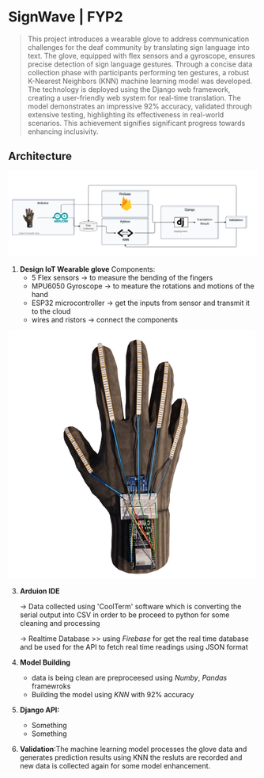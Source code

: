 # SignWave | FYP2

> This project introduces a wearable glove to address communication challenges for the deaf community by translating sign language into text. The glove, equipped with flex sensors and a gyroscope, ensures precise detection of sign language gestures. Through a concise data collection phase with participants performing ten gestures, a robust K-Nearest Neighbors (KNN) machine learning model was developed. The technology is deployed using the Django web framework, creating a user-friendly web system for real-time translation. The model demonstrates an impressive 92% accuracy, validated through extensive testing, highlighting its effectiveness in real-world scenarios. This achievement signifies significant progress towards enhancing inclusivity.

##  Architecture
![SpectreOra Arch Screenshot](./Arch.png)

1. **Design IoT Wearable glove**
   Components:
   - 5 Flex sensors -> to measure the bending of the fingers
   - MPU6050 Gyroscope -> to meature the rotations and motions of the hand
   - ESP32 microcontroller -> get the inputs from sensor and transmit it to the cloud
   - wires and ristors -> connect the components
     
![GOLVE](./glove.png)

3. **Arduion IDE**
   
   -> Data collected using 'CoolTerm' software which is converting the serial output into CSV in order to be proceed to python for some cleaning and processing
   
   -> Realtime Database  >> using *Firebase* for get the real time database and be used for the API to fetch real time readings using JSON format
   
5. **Model Building**
   - data is being clean are preproceesed using *Numby*, *Pandas* framewroks
   - Building the model using *KNN* with 92% accuracy

6. **Django API:**
   - Something
   - Something 
   
7. **Validation**:The machine learning model processes the glove data and generates prediction results using KNN the resluts are recorded and new data is collected again for some model enhancement.
